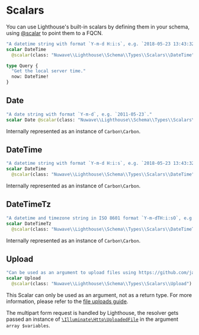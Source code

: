 # Scalars

You can use Lighthouse's built-in scalars by defining them in your schema,
using [@scalar](directives.md#scalar) to point them to a FQCN.

```graphql
"A datetime string with format `Y-m-d H:i:s`, e.g. `2018-05-23 13:43:32`."
scalar DateTime
  @scalar(class: "Nuwave\\Lighthouse\\Schema\\Types\\Scalars\\DateTime")

type Query {
  "Get the local server time."
  now: DateTime!
}
```

## Date

```graphql
"A date string with format `Y-m-d`, e.g. `2011-05-23`."
scalar Date @scalar(class: "Nuwave\\Lighthouse\\Schema\\Types\\Scalars\\Date")
```

Internally represented as an instance of `Carbon\Carbon`.

## DateTime

```graphql
"A datetime string with format `Y-m-d H:i:s`, e.g. `2018-05-23 13:43:32`."
scalar DateTime
  @scalar(class: "Nuwave\\Lighthouse\\Schema\\Types\\Scalars\\DateTime")
```

Internally represented as an instance of `Carbon\Carbon`.

## DateTimeTz

```graphql
"A datetime and timezone string in ISO 8601 format `Y-m-dTH:i:sO`, e.g. `2020-04-20T13:53:12+02:00`."
scalar DateTimeTz
  @scalar(class: "Nuwave\\Lighthouse\\Schema\\Types\\Scalars\\DateTimeTz")
```

Internally represented as an instance of `Carbon\Carbon`.

## Upload

```graphql
"Can be used as an argument to upload files using https://github.com/jaydenseric/graphql-multipart-request-spec"
scalar Upload
  @scalar(class: "Nuwave\\Lighthouse\\Schema\\Types\\Scalars\\Upload")
```

This Scalar can only be used as an argument, not as a return type.
For more information, please refer to the [file uploads guide](../digging-deeper/file-uploads.md).

The multipart form request is handled by Lighthouse, the resolver gets passed
an instance of [`\Illuminate\Http\UploadedFile`](https://laravel.com/api/7.x/Illuminate/Http/UploadedFile.html)
in the argument `array $variables`.
